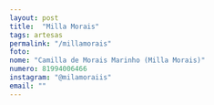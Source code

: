 ```yaml
---
layout: post
title:  "Milla Morais"
tags: artesas
permalink: "/millamorais"
foto: 
nome: "Camilla de Morais Marinho (Milla Morais)"
numero: 81994006466
instagram: "@milamoraiis"
email: ""
---
```



  
